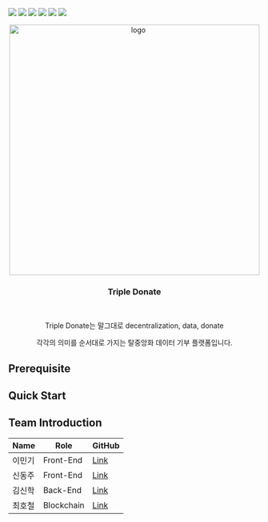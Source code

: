 ![](https://img.shields.io/badge/javascript-gray?style=for-the-badge&logo=javascript)
![](https://img.shields.io/badge/react-gray?style=for-the-badge&logo=react)
![](https://img.shields.io/badge/mui-gray?style=for-the-badge&logo=mui)
![](https://img.shields.io/badge/express-gray?style=for-the-badge&logo=express)
![](https://img.shields.io/badge/mongodb-gray?style=for-the-badge&logo=mongodb)
![](https://img.shields.io/badge/solidity-gray?style=for-the-badge&logo=solidity)

<div align="center">
	<img src="https://user-images.githubusercontent.com/60258527/157661452-39133fd7-7a88-4705-83b6-e3a33521b5d5.png" alt="logo" width="500">
	<h3>Triple Donate</h3>
	<br>
	<p>Triple Donate는 말그대로 decentralization, data, donate</p>
	<p>각각의 의미를 순서대로 가지는 탈중앙화 데이터 기부 플랫폼입니다.</p>
</div>

## Prerequisite

## Quick Start

## Team Introduction

<table>
	<thead>
		<tr>
			<th>Name</th>
			<th>Role</th>
			<th>GitHub</th>
		</tr>
	</thead>
	<tbody>
		<tr>
			<td>이민기</td>
			<td>Front-End</td>
			<td>
				<a href="https://github.com/mingi3442">Link</a>
			</td>
		</tr>
		<tr>
			<td>신동주</td>
			<td>Front-End</td>
			<td>
				<a href="https://github.com/djshinnn">Link</a>
			</td>
		</tr>
		<tr>
			<td>김신학</td>
			<td>Back-End</td>
			<td>
				<a href="https://github.com/Colvet">Link</a>
			</td>
		</tr>
		<tr>
			<td>최호철</td>
			<td>Blockchain</td>
			<td>
				<a href="https://github.com/choihocheol">Link</a>
			</td>
		</tr>
	</tbody>
</table>
